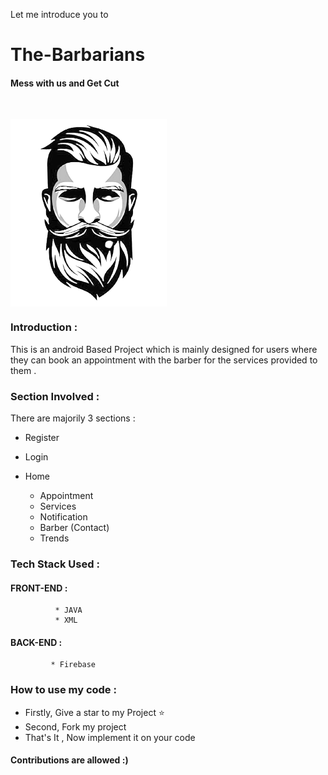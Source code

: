Let me introduce you to <h1> The-Barbarians </h1> <h4>Mess with us and Get Cut </h4> <br>

<img align="center" src="Screenshots/barber.png" width="250" height="300"/>

### Introduction :
This is an android Based Project which is mainly designed for users where they can book an appointment with the barber for the services provided to them .<br>

### Section Involved :
There are majorily 3 sections :
* Register
* Login
* Home 

     * Appointment
     * Services
     * Notification
     * Barber (Contact)
     * Trends
      
### Tech Stack Used :
#### FRONT-END :
              * JAVA 
              * XML

#### BACK-END  :
             * Firebase
             
### How to use my code :
* Firstly, Give a star to my Project ⭐
* Second, Fork my project
* That's It , Now implement it on your code

#### Contributions are allowed :)             
